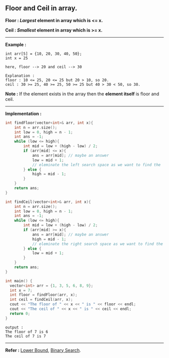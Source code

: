 ## Floor and Ceil in array.

**Floor : _Largest_ element in array which is <= x.**

**Ceil : _Smallest_ element in array which is >= x.**

---

**Example :**

```
int arr[5] = {10, 20, 30, 40, 50};
int x = 25

here, floor --> 20 and ceil --> 30

Explanation :
floor : 10 <= 25, 20 <= 25 but 20 > 10, so 20.
ceil : 30 >= 25, 40 >= 25, 50 >= 25 but 40 > 30 < 50, so 30.
```

**Note :** If the element exists in the array then the **element itself** is floor and ceil.

---

**Implementation :**

```cpp
int findFloor(vector<int>& arr, int x){
    int n = arr.size();
    int low = 0, high = n - 1;
    int ans = -1;
    while (low <= high){
        int mid = low + (high - low) / 2;
        if (arr[mid] <= x){
            ans = arr[mid]; // maybe an answer
            low = mid + 1;
            // eleminate the left search space as we want to find the 'largest' element.
        } else {
            high = mid - 1;
        }
    }
    return ans;
}

int findCeil(vector<int>& arr, int x){
    int n = arr.size();
    int low = 0, high = n - 1;
    int ans = -1;
    while (low <= high){
        int mid = low + (high - low) / 2;
        if (arr[mid] >= x){
            ans = arr[mid]; // maybe an answer
            high = mid - 1;
            // eleminate the right search space as we want to find the 'smallest' element.
        } else {
            low = mid + 1;
        }
    }
    return ans;
}

int main() {
  vector<int> arr = {1, 3, 5, 6, 8, 9};
  int x = 7;
  int floor = findFloor(arr, x);
  int ceil = findCeil(arr, x);
  cout << "The floor of " << x << " is " << floor << endl;
  cout << "The ceil of " << x << " is " << ceil << endl;
  return 0;
}

```

```
output :
The floor of 7 is 6
The ceil of 7 is 7
```

---

**Refer :**
[Lower Bound](./02-lower&upper-bound.md), [Binary Search](./01-binary-search.md).
